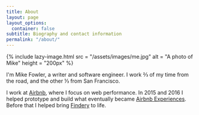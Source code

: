 ```yaml
---
title: About
layout: page
layout_options:
  container: false
subtitle: Biography and contact information
permalink: "/about/"
---
```


<div class="row center-xs">

<div class="col-sm-8 col-md-4" markdown="1">

{%
  include lazy-image.html
    src = "/assets/images/me.jpg"
    alt = "A photo of Mike"
    height = "200px"
%}

</div>  

<div class="col-sm-8 col-md-6 has-text-left" markdown="1">

I'm Mike Fowler, a writer and software engineer. I work ⅔ of my time from the road, and the other ⅓ from San Francisco.

I work at [Airbnb][airbnb], where I focus on web performance. In 2015 and 2016 I helped prototype and build what eventually became [Airbnb Experiences][experiences]. Before that I helped bring [Findery][findery] to life.

</div>

</div>

[me]: /assets/images/me.jpg
[airbnb]: https://airbnb.com
[experiences]: https://www.airbnb.com/experiences
[findery]: https://findery.com

